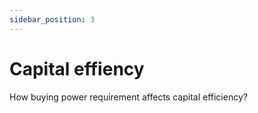 ```yaml
---
sidebar_position: 3
---
```


# Capital effiency
How buying power requirement affects capital efficiency?

